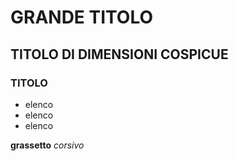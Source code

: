 # GRANDE TITOLO

## TITOLO DI DIMENSIONI COSPICUE

### TITOLO

* elenco
* elenco
* elenco

**grassetto**
*corsivo*